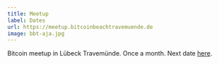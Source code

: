 ```yaml
---
title: Meetup
label: Dates
url: https://meetup.bitcoinbeachtravemuende.de
image: bbt-aja.jpg
---
```


Bitcoin meetup in Lübeck Travemünde. Once a month. Next date [here](https://meetup.bitcoinbeachtravemuende.de).
